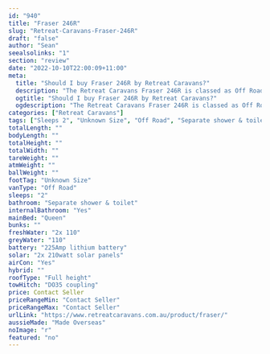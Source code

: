```yaml
---
id: "940"
title: "Fraser 246R"
slug: "Retreat-Caravans-Fraser-246R"
draft: "false"
author: "Sean"
seealsolinks: "1"
section: "review"
date: "2022-10-10T22:00:09+11:00"
meta:
  title: "Should I buy Fraser 246R by Retreat Caravans?"
  description: "The Retreat Caravans Fraser 246R is classed as Off Road, and sleeps 2 people. It is Made Overseas and comes in at Unknown Size. It generally has Separate shower & toilet."
  ogtitle: "Should I buy Fraser 246R by Retreat Caravans?"
  ogdescription: "The Retreat Caravans Fraser 246R is classed as Off Road, and sleeps 2 people. It is Made Overseas and comes in at Unknown Size. It generally has Separate shower & toilet."
categories: ["Retreat Caravans"]
tags: ["Sleeps 2", "Unknown Size", "Off Road", "Separate shower & toilet", "Full height", "Price Unknown", "Made Overseas"]
totalLength: ""
bodyLength: ""
totalHeight: ""
totalWidth: ""
tareWeight: ""
atmWeight: ""
ballWeight: ""
footTag: "Unknown Size"
vanType: "Off Road"
sleeps: "2"
bathroom: "Separate shower & toilet"
internalBathroom: "Yes"
mainBed: "Queen"
bunks: ""
freshWater: "2x 110"
greyWater: "110"
battery: "225Amp lithium battery"
solar: "2x 210watt solar panels"
airCon: "Yes"
hybrid: ""
roofType: "Full height"
towHitch: "DO35 coupling"
price: Contact Seller
priceRangeMin: "Contact Seller"
priceRangeMax: "Contact Seller"
urlLink: "https://www.retreatcaravans.com.au/product/fraser/"
aussieMade: "Made Overseas"
noImage: "r"
featured: "no"
---
```


